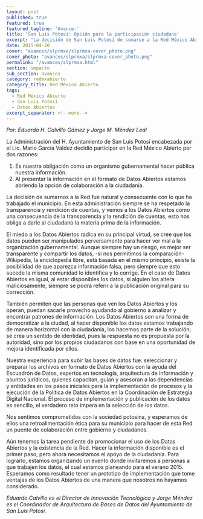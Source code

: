 ```yaml
---
layout: post
published: true
featured: true
featured_tagline: 'Avance:'
title: 'San Luis Potosí: Opción para la participación ciudadana'
excerpt: "La decisión de San Luis Potosí de sumarse a la Red México Abierto fue natural y consecuente con lo que ha trabajado el municipio en temas de transparencia y rendición de cuentas."
date: 2015-04-20
cover: "avances/slprmxa/slprmxa-cover_photo.png"
cover_photo: "avances/slprmxa/slprmxa-cover_photo.png"
permalink: "/avances/slprmxa.html"
section: impacto
sub_section: avances
category: redmxabierto
category_title: Red México Abierto
tags: 
  - Red México Abierto
  - San Luis Potosí 
  - Datos Abiertos
excerpt_separator: <!--more-->
---
```


*Por: Eduardo H. Calvillo Gámez y Jorge M. Méndez Leal*

La Administración del H. Ayuntamiento de San Luis Potosí encabezada por el Lic. Mario García Valdez decidió participar en la Red México Abierto por dos razones:
1. Es nuestra obligación como un organismo gubernamental hacer pública nuestra información.
2. Al presentar la información en el formato de Datos Abiertos estamos abriendo la opción de colaboración a la ciudadanía.

<!--more-->

La decisión de sumarnos a la Red fue natural y consecuente con lo que ha trabajado el municipio. En esta administración siempre se ha respetado la transparencia y rendición de cuentas, y vemos a los Datos Abiertos como una consecuencia de la transparencia y la rendición de cuentas, esto nos obliga a darle al ciudadano la materia prima de la información.

El miedo a los Datos Abiertos radica en su principal virtud, se cree que los datos pueden ser manipulados perversamente para hacer ver mal a la organización gubernamental. Aunque siempre hay un riesgo, es mejor ser transparente y compartir los datos, -si nos permitimos la comparación- Wikipedia, la enciclopedia libre, está basada en el mismo principio, existe la posibilidad de que aparezca información falsa, pero siempre que esto sucede la misma comunidad lo identifica y lo corrige. En el caso de Datos Abiertos es igual, al estar disponibles los datos, si alguien los altera maliciosamente, siempre se podrá referir a la publicación original para su corrección.

También permiten que las personas que ven los Datos Abiertos y los operan, puedan sacarle provecho ayudando al gobierno a analizar y encontrar patrones de información. Los Datos Abiertos son una forma de democratizar a la ciudad, al hacer disponible los datos estamos trabajando de manera horizontal con la ciudadanía, los hacemos parte de la solución; se crea un sentido de identidad, pues la respuesta no es propuesta por la autoridad, sino por los propios ciudadanos con base en una oportunidad de mejora identificada por ellos.

Nuestra experiencia para subir las bases de datos fue: seleccionar y preparar los archivos en formato de Datos Abiertos con la ayuda del Escuadrón de Datos, expertos en tecnología, arquitectura de información y asuntos jurídicos, quienes capacitan, guían y asesoran a las dependencias y entidades en los pasos iniciales para la implementación de procesos y la ejecución de la Política de Datos Abiertos en la Coordinación de Estrategia Digital Nacional. El proceso de implementación y publicación de los datos es sencillo, el verdadero reto impera en la selección de los datos. 

Nos sentimos comprometidos con la sociedad potosina, y esperamos de ellos una retroalimentación ética para su municipio para hacer de esta Red un puente de colaboración entre gobierno y ciudadanos.

Aún tenemos la tarea pendiente de promocionar el uso de los Datos Abiertos y la existencia de la Red. 
Hacer la información disponible es el primer paso, pero ahora necesitamos el apoyo de la ciudadanía. 
Para lograrlo, estamos organizando un evento donde invitaremos a personas a que trabajen los datos, el cual estamos planeando para el verano 2015. Esperamos como resultado tener un prototipo de implementación que tome ventajas de los Datos Abiertos de una manera que nosotros no hayamos considerado.


*Eduardo Calvillo es el Director de Innovación Tecnológica y Jorge Méndez es el Coordinador de Arquitectura de Bases de Datos del Ayuntamiento de San Luis Potosí.*
